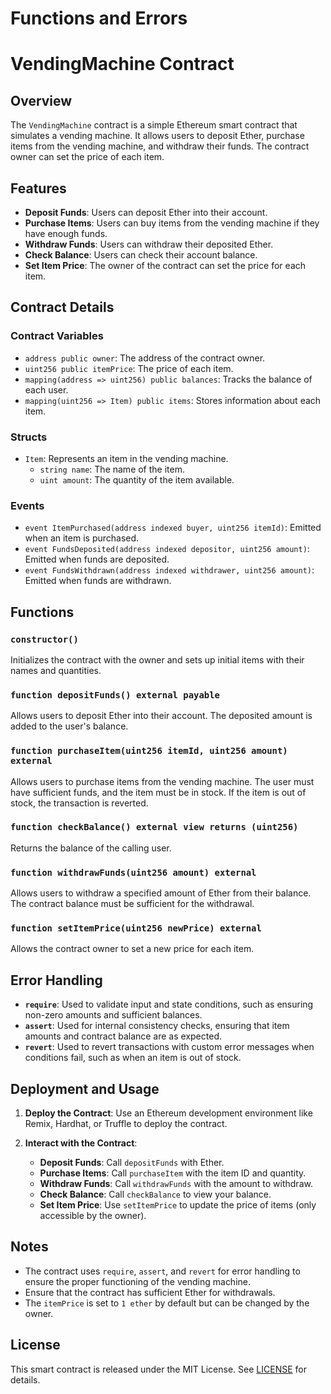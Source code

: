 # Functions and Errors

# VendingMachine Contract

## Overview

The `VendingMachine` contract is a simple Ethereum smart contract that simulates a vending machine. It allows users to deposit Ether, purchase items from the vending machine, and withdraw their funds. The contract owner can set the price of each item.

## Features

- **Deposit Funds**: Users can deposit Ether into their account.
- **Purchase Items**: Users can buy items from the vending machine if they have enough funds.
- **Withdraw Funds**: Users can withdraw their deposited Ether.
- **Check Balance**: Users can check their account balance.
- **Set Item Price**: The owner of the contract can set the price for each item.

## Contract Details

### Contract Variables

- `address public owner`: The address of the contract owner.
- `uint256 public itemPrice`: The price of each item.
- `mapping(address => uint256) public balances`: Tracks the balance of each user.
- `mapping(uint256 => Item) public items`: Stores information about each item.

### Structs

- `Item`: Represents an item in the vending machine.
  - `string name`: The name of the item.
  - `uint amount`: The quantity of the item available.

### Events

- `event ItemPurchased(address indexed buyer, uint256 itemId)`: Emitted when an item is purchased.
- `event FundsDeposited(address indexed depositor, uint256 amount)`: Emitted when funds are deposited.
- `event FundsWithdrawn(address indexed withdrawer, uint256 amount)`: Emitted when funds are withdrawn.

## Functions

### `constructor()`

Initializes the contract with the owner and sets up initial items with their names and quantities.

### `function depositFunds() external payable`

Allows users to deposit Ether into their account. The deposited amount is added to the user's balance.

### `function purchaseItem(uint256 itemId, uint256 amount) external`

Allows users to purchase items from the vending machine. The user must have sufficient funds, and the item must be in stock. If the item is out of stock, the transaction is reverted.

### `function checkBalance() external view returns (uint256)`

Returns the balance of the calling user.

### `function withdrawFunds(uint256 amount) external`

Allows users to withdraw a specified amount of Ether from their balance. The contract balance must be sufficient for the withdrawal.

### `function setItemPrice(uint256 newPrice) external`

Allows the contract owner to set a new price for each item.

## Error Handling

- **`require`**: Used to validate input and state conditions, such as ensuring non-zero amounts and sufficient balances.
- **`assert`**: Used for internal consistency checks, ensuring that item amounts and contract balance are as expected.
- **`revert`**: Used to revert transactions with custom error messages when conditions fail, such as when an item is out of stock.

## Deployment and Usage

1. **Deploy the Contract**: Use an Ethereum development environment like Remix, Hardhat, or Truffle to deploy the contract.

2. **Interact with the Contract**:
   - **Deposit Funds**: Call `depositFunds` with Ether.
   - **Purchase Items**: Call `purchaseItem` with the item ID and quantity.
   - **Withdraw Funds**: Call `withdrawFunds` with the amount to withdraw.
   - **Check Balance**: Call `checkBalance` to view your balance.
   - **Set Item Price**: Use `setItemPrice` to update the price of items (only accessible by the owner).

## Notes

- The contract uses `require`, `assert`, and `revert` for error handling to ensure the proper functioning of the vending machine.
- Ensure that the contract has sufficient Ether for withdrawals.
- The `itemPrice` is set to `1 ether` by default but can be changed by the owner.

## License

This smart contract is released under the MIT License. See [LICENSE](LICENSE) for details.
